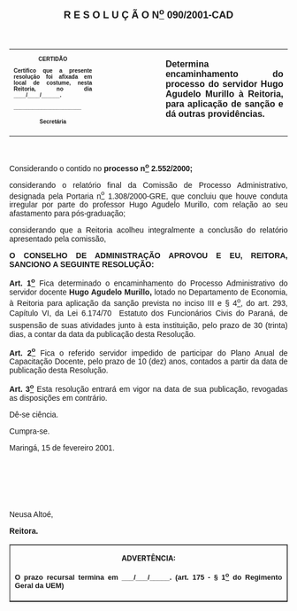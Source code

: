 <BODY>

<B><FONT FACE="Arial" SIZE=4><P ALIGN="CENTER"><A NAME="_Toc445798786"></P>
<P ALIGN="CENTER">R E S O L U &Ccedil; &Atilde; O  N<U><SUP>o</U></SUP>  090/2001-CAD</P>
</B></FONT><FONT FACE="Arial"><P ALIGN="JUSTIFY"></P>
<P ALIGN="JUSTIFY">&nbsp;</P></FONT>
<TABLE CELLSPACING=0 BORDER=0 CELLPADDING=7 WIDTH=604>
<TR><TD WIDTH="31%" VALIGN="TOP">
<B><FONT FACE="Arial" SIZE=1><P ALIGN="CENTER">CERTID&Atilde;O</P>
<P ALIGN="JUSTIFY">   Certifico que a presente resolu&ccedil;&atilde;o foi afixada em local de costume, nesta Reitoria, no dia ____/____/______.</P>
<P ALIGN="JUSTIFY"></P>
<P ALIGN="JUSTIFY">______________________</P>
<P ALIGN="CENTER">Secret&aacute;ria</B></FONT></TD>
<TD WIDTH="23%" VALIGN="TOP">&nbsp;</TD>
<TD WIDTH="45%" VALIGN="TOP">
<B><FONT FACE="Arial"><P ALIGN="JUSTIFY">Determina encaminhamento do processo do servidor Hugo Agudelo Murillo &agrave; Reitoria, para aplica&ccedil;&atilde;o de san&ccedil;&atilde;o e d&aacute; outras provid&ecirc;ncias.</B></FONT></TD>
</TR>
</TABLE>

<FONT FACE="Arial"><P ALIGN="JUSTIFY"></P>
<P ALIGN="JUSTIFY">&nbsp;</P>
<P ALIGN="JUSTIFY">Considerando o contido no <B>processo n<U><SUP>o</U></SUP> 2.552/2000;</P>
</B><P ALIGN="JUSTIFY">considerando o relat&oacute;rio final da Comiss&atilde;o de Processo Administrativo, designada pela Portaria n<U><SUP>o</U></SUP> 1.308/2000-GRE, que concluiu que houve conduta irregular por parte do professor Hugo Agudelo Murillo, com rela&ccedil;&atilde;o ao seu afastamento para p&oacute;s-gradua&ccedil;&atilde;o;</P>
<P ALIGN="JUSTIFY">considerando que a Reitoria acolheu integralmente a conclus&atilde;o do relat&oacute;rio apresentado pela comiss&atilde;o,</P>
<P ALIGN="JUSTIFY"></P>
<B><P ALIGN="JUSTIFY">O CONSELHO DE ADMINISTRA&Ccedil;&Atilde;O APROVOU E EU, REITORA, SANCIONO A SEGUINTE RESOLU&Ccedil;&Atilde;O:</P>
</B><P ALIGN="JUSTIFY"></P>
<B><P ALIGN="JUSTIFY">Art. 1<U><SUP>o</B></U></SUP> Fica determinado o encaminhamento do Processo Administrativo do servidor docente <B>Hugo Agudelo Murillo,</B> lotado no Departamento de Economia, &agrave; Reitoria para aplica&ccedil;&atilde;o da san&ccedil;&atilde;o prevista no inciso III e § 4<U><SUP>o</U></SUP>, do art. 293, Cap&iacute;tulo VI, da Lei 6.174/70  Estatuto dos Funcion&aacute;rios Civis do Paran&aacute;, de suspens&atilde;o de suas atividades junto &agrave; esta institui&ccedil;&atilde;o, pelo prazo de 30 (trinta) dias, a contar da data da publica&ccedil;&atilde;o desta Resolu&ccedil;&atilde;o.</P>
<B><P ALIGN="JUSTIFY">Art. 2<U><SUP>o</B></U></SUP> Fica o referido servidor impedido de participar do Plano Anual de Capacita&ccedil;&atilde;o Docente, pelo prazo de 10 (dez) anos, contados a partir da data de publica&ccedil;&atilde;o desta Resolu&ccedil;&atilde;o.</P>
<B><P ALIGN="JUSTIFY">Art. 3<U><SUP>o</B></U></SUP> Esta resolu&ccedil;&atilde;o entrar&aacute; em vigor na data de sua publica&ccedil;&atilde;o, revogadas as disposi&ccedil;&otilde;es em contr&aacute;rio.</P>
<P ALIGN="JUSTIFY">D&ecirc;-se ci&ecirc;ncia.</P>
<P ALIGN="JUSTIFY">&#9;Cumpra-se.</P>
<P ALIGN="JUSTIFY"></P>
<P ALIGN="JUSTIFY">Maring&aacute;, 15 de fevereiro 2001.</P>
<P ALIGN="JUSTIFY"></P>
<P ALIGN="JUSTIFY">&nbsp;</P>
<P ALIGN="JUSTIFY">&nbsp;</P>
<P ALIGN="JUSTIFY">&nbsp;</P>
<P>Neusa Alto&eacute;,</P>
<B><P>Reitora.</P></B></FONT>
<TABLE BORDER CELLSPACING=1 CELLPADDING=4 WIDTH=207>
<TR><TD VALIGN="TOP">
<B><FONT SIZE=2><P ALIGN="CENTER">ADVERT&Ecirc;NCIA:</P>
</FONT><FONT FACE="Arial" SIZE=2><P ALIGN="JUSTIFY">O prazo recursal termina em ___/___/_____. (art. 175 - § 1<U><SUP>o</U></SUP> do Regimento Geral da UEM)</B></FONT></TD>
</TR>
</TABLE>

<FONT SIZE=2><P></A></P></FONT></BODY>
